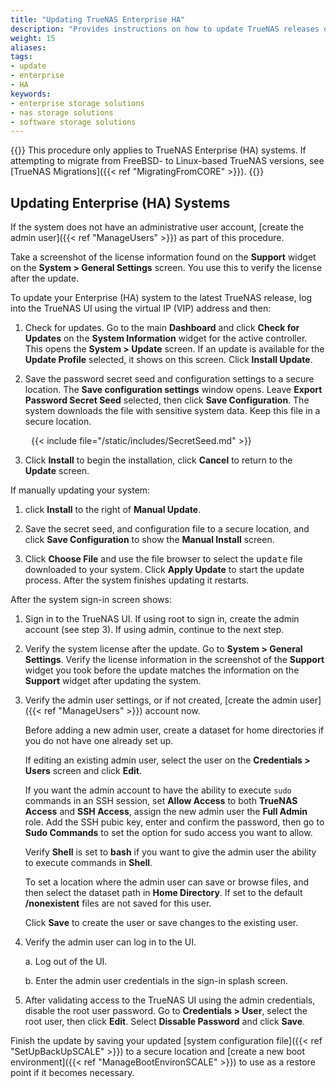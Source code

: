 ```yaml
---
title: "Updating TrueNAS Enterprise HA"
description: "Provides instructions on how to update TrueNAS releases on Enterprise (HA) systems."
weight: 15
aliases:
tags:
- update
- enterprise
- HA
keywords:
- enterprise storage solutions
- nas storage solutions
- software storage solutions
---
```


{{<enterprise>}}
This procedure only applies to TrueNAS Enterprise (HA) systems.
If attempting to migrate from FreeBSD- to Linux-based TrueNAS versions, see [TrueNAS Migrations]({{< ref "MigratingFromCORE" >}}).
{{</enterprise>}}

## Updating Enterprise (HA) Systems

If the system does not have an administrative user account, [create the admin user]({{< ref "ManageUsers" >}}) as part of this procedure.

Take a screenshot of the license information found on the **Support** widget on the **System > General Settings** screen. You use this to verify the license after the update.

To update your Enterprise (HA) system to the latest TrueNAS release, log into the TrueNAS UI using the virtual IP (VIP) address and then:

1. Check for updates. Go to the main **Dashboard** and click **Check for Updates** on the **System Information** widget for the active controller.
   This opens the **System > Update** screen. If an update is available for the **Update Profile** selected, it shows on this screen.
   Click **Install Update**.

2. Save the password secret seed and configuration settings to a secure location.
   The **Save configuration settings** window opens.
   Leave **Export Password Secret Seed** selected, then click **Save Configuration**.
   The system downloads the file with sensitive system data. Keep this file in a secure location.

<div style="margin-left: 33px">{{< include file="/static/includes/SecretSeed.md" >}}</div>

3. Click **Install** to begin the installation, click **Cancel** to return to the **Update** screen.

If manually updating your system:

1. click **Install** to the right of **Manual Update**.

2. Save the secret seed, and configuration file to a secure location, and click **Save Configuration** to show the **Manual Install** screen.
   
3. Click **Choose File** and use the file browser to select the <kbd>update</kbd> file downloaded to your system.
   Click **Apply Update** to start the update process.
   After the system finishes updating it restarts.

After the system sign-in screen shows:

1. Sign in to the TrueNAS UI. If using root to sign in, create the admin account (see step 3).
   If using admin, continue to the next step.

2. Verify the system license after the update. Go to **System > General Settings**.
   Verify the license information in the screenshot of the **Support** widget you took before the update matches the information on the **Support** widget after updating the system.  

3. Verify the admin user settings, or if not created, [create the admin user]({{< ref "ManageUsers" >}}) account now.
   
   Before adding a new admin user, create a dataset for home directories if you do not have one already set up.

   If editing an existing admin user, select the user on the **Credentials > Users** screen and click **Edit**.
   
   If you want the admin account to have the ability to execute `sudo` commands in an SSH session, set **Allow Access** to both **TrueNAS Access** and **SSH Access**, assign the new admin user the **Full Admin** role. 
   Add the SSH pubic key, enter and confirm the password, then go to **Sudo Commands** to set the option for sudo access you want to allow.
   
   Verify **Shell** is set to **bash** if you want to give the admin user the ability to execute commands in **Shell**.

   To set a location where the admin user can save or browse files, and then select the dataset path in **Home Directory**.
   If set to the default **/nonexistent** files are not saved for this user.

   Click **Save** to create the user or save changes to the existing user.

4. Verify the admin user can log in to the UI.

   a. Log out of the UI.

   b. Enter the admin user credentials in the sign-in splash screen.

5. After validating access to the TrueNAS UI using the admin credentials, disable the root user password.
   Go to **Credentials > User**, select the root user, then click **Edit**. Select **Dissable Password** and click **Save**.

Finish the update by saving your updated [system configuration file]({{< ref "SetUpBackUpSCALE" >}}) to a secure location and [create a new boot environment]({{< ref "ManageBootEnvironSCALE" >}}) to use as a restore point if it becomes necessary.

